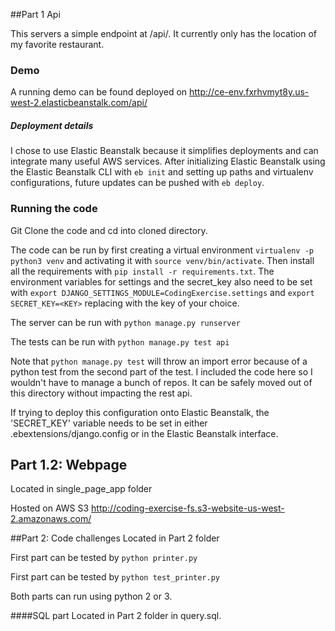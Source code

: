 ##Part 1 Api

This servers a simple endpoint at /api/. 
It currently only has the location of my favorite restaurant.

### Demo
A running demo can be found deployed on http://ce-env.fxrhvmyt8y.us-west-2.elasticbeanstalk.com/api/

##### Deployment details
I chose to use Elastic Beanstalk because it simplifies deployments and can integrate many useful AWS services.
After initializing Elastic Beanstalk using the Elastic Beanstalk CLI with `eb init` and setting up paths and virtualenv configurations, future updates can be pushed with  `eb deploy`.

### Running the code 
Git Clone the code and cd into cloned directory.

The code can be run by first creating a virtual environment `virtualenv -p python3 venv` and activating it with `source venv/bin/activate`. Then install all the requirements with `pip install -r requirements.txt`. The environment variables for settings and the secret_key also need to be set with `export DJANGO_SETTINGS_MODULE=CodingExercise.settings` and `export SECRET_KEY=<KEY>` replacing <Key> with the key of your choice. 

The server can be run with `python manage.py runserver`

The tests can be run with `python manage.py test api`

Note that `python manage.py test` will throw an import error because of a python test from the second part of the test. I  included the code here so I wouldn't have to manage a bunch of repos. It can be safely moved out of this directory without impacting the rest api. 

If trying to deploy this configuration onto Elastic Beanstalk, the 'SECRET_KEY' variable needs to be set in either .ebextensions/django.config or in the Elastic Beanstalk interface.

## Part 1.2: Webpage
Located in single_page_app folder

Hosted on AWS S3 http://coding-exercise-fs.s3-website-us-west-2.amazonaws.com/

##Part 2: Code challenges
Located in Part 2 folder

First part can be tested by `python printer.py`

First part can be tested by `python test_printer.py`

Both parts can run using python 2 or 3.

####SQL part
Located in Part 2 folder in query.sql.